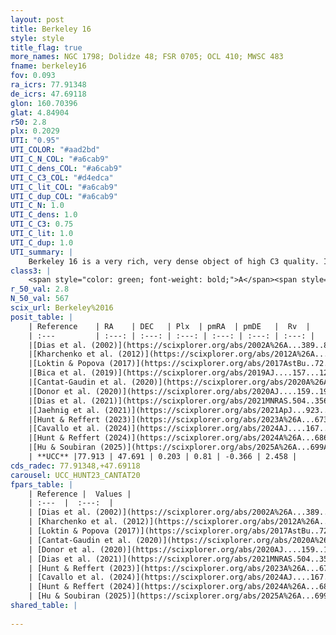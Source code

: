 ```yaml
---
layout: post
title: Berkeley 16
style: style
title_flag: true
more_names: NGC 1798; Dolidze 48; FSR 0705; OCL 410; MWSC 483
fname: berkeley16
fov: 0.093
ra_icrs: 77.91348
de_icrs: 47.69118
glon: 160.70396
glat: 4.84904
r50: 2.8
plx: 0.2029
UTI: "0.95"
UTI_COLOR: "#aad2bd"
UTI_C_N_COL: "#a6cab9"
UTI_C_dens_COL: "#a6cab9"
UTI_C_C3_COL: "#d4edca"
UTI_C_lit_COL: "#a6cab9"
UTI_C_dup_COL: "#a6cab9"
UTI_C_N: 1.0
UTI_C_dens: 1.0
UTI_C_C3: 0.75
UTI_C_lit: 1.0
UTI_C_dup: 1.0
UTI_summary: |
    Berkeley 16 is a very rich, very dense object of high C3 quality. It is very well-studied in the literature.
class3: |
    <span style="color: green; font-weight: bold;">A</span><span style="color: #FFC300; font-weight: bold;">B</span>
r_50_val: 2.8
N_50_val: 567
scix_url: Berkeley%2016
posit_table: |
    | Reference    | RA    | DEC   | Plx  | pmRA  | pmDE   |  Rv  |
    | :---         | :---: | :---: | :---: | :---: | :---: | :---: |
    |[Dias et al. (2002)](https://scixplorer.org/abs/2002A%26A...389..871D) | 77.912 | 47.692 | -- | 0.9 | -0.16 | -2.0 |
    |[Kharchenko et al. (2012)](https://scixplorer.org/abs/2012A%26A...543A.156K) | 77.91 | 47.695 | -- | -1.9 | -2.44 | -- |
    |[Loktin & Popova (2017)](https://scixplorer.org/abs/2017AstBu..72..257L) | 77.91 | 47.693 | -- | -0.671 | -0.866 | -2.0 |
    |[Bica et al. (2019)](https://scixplorer.org/abs/2019AJ....157...12B) | 77.898 | 47.689 | -- | -- | -- | -- |
    |[Cantat-Gaudin et al. (2020)](https://scixplorer.org/abs/2020A%26A...640A...1C) | 77.914 | 47.691 | 0.178 | 0.913 | -0.318 | -- |
    |[Donor et al. (2020)](https://scixplorer.org/abs/2020AJ....159..199D) | 77.91 | 47.695 | -- | 0.83 | -0.31 | 2.7 |
    |[Dias et al. (2021)](https://scixplorer.org/abs/2021MNRAS.504..356D) | 77.918 | 47.69 | 0.174 | 0.915 | -0.297 | 2.413 |
    |[Jaehnig et al. (2021)](https://scixplorer.org/abs/2021ApJ...923..129J) | 77.915 | 47.692 | 0.21 | 0.906 | -0.295 | -- |
    |[Hunt & Reffert (2023)](https://scixplorer.org/abs/2023A%26A...673A.114H) | 77.908 | 47.689 | 0.204 | 0.792 | -0.37 | 1.626 |
    |[Cavallo et al. (2024)](https://scixplorer.org/abs/2024AJ....167...12C) | 77.891 | 47.696 | 0.206 | -- | -- | -- |
    |[Hunt & Reffert (2024)](https://scixplorer.org/abs/2024A%26A...686A..42H) | 77.908 | 47.689 | 0.204 | 0.792 | -0.37 | 1.626 |
    |[Hu & Soubiran (2025)](https://scixplorer.org/abs/2025A%26A...699A.246H) | 77.891 | 47.697 | -- | -- | -- | -- |
    | **UCC** |77.913 | 47.691 | 0.203 | 0.81 | -0.366 | 2.458 | 
cds_radec: 77.91348,+47.69118
carousel: UCC_HUNT23_CANTAT20
fpars_table: |
    | Reference |  Values |
    | :---  |  :---:  |
    | [Dias et al. (2002)](https://scixplorer.org/abs/2002A%26A...389..871D) | `E(B-V)=0.47, Dist=3470.0, Age=9.25, [Fe/H]=-0.12` |
    | [Kharchenko et al. (2012)](https://scixplorer.org/abs/2012A%26A...543A.156K) | `e_bv=0.312, distance=5247, log_age=9.3, metallicity=-0.03` |
    | [Loktin & Popova (2017)](https://scixplorer.org/abs/2017AstBu..72..257L) | `E(B-V)=0.312, Dmod=13.092, logt=8.99` |
    | [Cantat-Gaudin et al. (2020)](https://scixplorer.org/abs/2020A%26A...640A...1C) | `AVNN=1.12, DMNN=13.55, AgeNN=9.22` |
    | [Donor et al. (2020)](https://scixplorer.org/abs/2020AJ....159..199D) | `Fe/H=-0.27` |
    | [Dias et al. (2021)](https://scixplorer.org/abs/2021MNRAS.504..356D) | `Av=1.635, Dist=4832, logage=9.137, [Fe/H]=-0.1` |
    | [Hunt & Reffert (2023)](https://scixplorer.org/abs/2023A%26A...673A.114H) | `AV50=1.472, diffAV50=1.572, MOD50=13.093, logAge50=8.965` |
    | [Cavallo et al. (2024)](https://scixplorer.org/abs/2024AJ....167...12C) | `AV50=1.63, dMod50=12.96, logAge50=9.19, [Fe/H]50=-0.31` |
    | [Hunt & Reffert (2024)](https://scixplorer.org/abs/2024A%26A...686A..42H) | `MassJ=3352.44` |
    | [Hu & Soubiran (2025)](https://scixplorer.org/abs/2025A%26A...699A.246H) | `MA22=-0.25, MA23f=-0.43, MA23g=-0.37, MZ23=-0.52, MK24=-0.35, MF24=-0.34` |
shared_table: |
    
---
```

